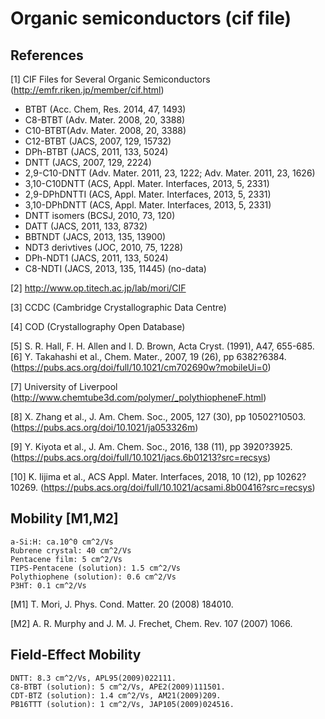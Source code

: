Organic semiconductors (cif file)
======

## References
[1] CIF Files for Several Organic Semiconductors (http://emfr.riken.jp/member/cif.html)
*	BTBT (Acc. Chem, Res. 2014, 47, 1493)
*	C8-BTBT (Adv. Mater. 2008, 20, 3388)
*	C10-BTBT(Adv. Mater. 2008, 20, 3388)
*	C12-BTBT (JACS, 2007, 129, 15732)
*	DPh-BTBT (JACS, 2011, 133, 5024)
*	DNTT (JACS, 2007, 129, 2224)
*	2,9-C10-DNTT (Adv. Mater. 2011, 23, 1222; Adv. Mater. 2011, 23, 1626)
*	3,10-C10DNTT (ACS, Appl. Mater. Interfaces, 2013, 5, 2331)
*	2,9-DPhDNTTI (ACS, Appl. Mater. Interfaces, 2013, 5, 2331)
*	3,10-DPhDNTT (ACS, Appl. Mater. Interfaces, 2013, 5, 2331)
*	DNTT isomers (BCSJ, 2010, 73, 120)
*	DATT (JACS, 2011, 133, 8732)
*	BBTNDT (JACS, 2013, 135, 13900)
*	NDT3 derivtives (JOC, 2010, 75, 1228)
*	DPh-NDT1 (JACS, 2011, 133, 5024)
*	C8-NDTI (JACS, 2013, 135, 11445) (no-data)


[2] http://www.op.titech.ac.jp/lab/mori/CIF


[3] CCDC (Cambridge Crystallographic Data Centre)


[4] COD (Crystallography Open Database)


[5] S. R. Hall, F. H. Allen and I. D. Brown, Acta Cryst. (1991), A47, 655-685. [6] Y. Takahashi et al., Chem. Mater., 2007, 19 (26), pp 6382?6384. (https://pubs.acs.org/doi/full/10.1021/cm702690w?mobileUi=0)


[7] University of Liverpool (http://www.chemtube3d.com/polymer/_polythiopheneF.html)


[8] X. Zhang et al., J. Am. Chem. Soc., 2005, 127 (30), pp 10502?10503. (https://pubs.acs.org/doi/10.1021/ja053326m)


[9] Y. Kiyota et al., J. Am. Chem. Soc., 2016, 138 (11), pp 3920?3925. (https://pubs.acs.org/doi/full/10.1021/jacs.6b01213?src=recsys)


[10] K. Iijima et al., ACS Appl. Mater. Interfaces, 2018, 10 (12), pp 10262?10269. (https://pubs.acs.org/doi/full/10.1021/acsami.8b00416?src=recsys)


## Mobility [M1,M2]
	a-Si:H: ca.10^0 cm^2/Vs
	Rubrene crystal: 40 cm^2/Vs
	Pentacene film: 5 cm^2/Vs
	TIPS-Pentacene (solution): 1.5 cm^2/Vs
	Polythiophene (solution): 0.6 cm^2/Vs
	P3HT: 0.1 cm^2/Vs
[M1] T. Mori, J. Phys. Cond. Matter. 20 (2008) 184010.


[M2] A. R. Murphy and J. M. J. Frechet, Chem. Rev. 107 (2007) 1066.


## Field-Effect Mobility
	DNTT: 8.3 cm^2/Vs, APL95(2009)022111.
	C8-BTBT (solution): 5 cm^2/Vs, APE2(2009)111501.
	CDT-BTZ (solution): 1.4 cm^2/Vs, AM21(2009)209.
	PB16TTT (solution): 1 cm^2/Vs, JAP105(2009)024516.
	